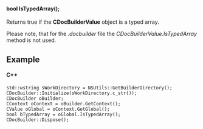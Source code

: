 #### bool IsTypedArray();

Returns true if the **CDocBuilderValue** object is a typed array.

Please note, that for the *.docbuilder* file the *CDocBuilderValue.IsTypedArray* method is not used.

## Example

#### C++

```
std::wstring sWorkDirectory = NSUtils::GetBuilderDirectory();
CDocBuilder::Initialize(sWorkDirectory.c_str());
CDocBuilder oBuilder;
CContext oContext = oBuilder.GetContext();
CValue oGlobal = oContext.GetGlobal();
bool bTypedArray = oGlobal.IsTypedArray();
CDocBuilder::Dispose();
```
